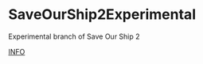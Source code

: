 # SaveOurShip2Experimental
Experimental branch of Save Our Ship 2

[INFO](https://docs.google.com/spreadsheets/d/1XSeMCsOtBsbAOLYFbgYUpxyV4ot8L2pSeWMTwzAUCiM/edit#gid=1474302791)
